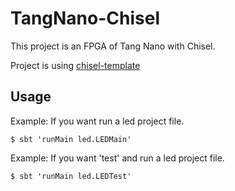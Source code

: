 TangNano-Chisel
=======================

This project is an FPGA of Tang Nano with Chisel.

Project is using [chisel-template](https://github.com/freechipsproject/chisel-template)

## Usage
Example: If you want run a led project file.

    $ sbt 'runMain led.LEDMain'

Example: If you want 'test' and run a led project file.

    $ sbt 'runMain led.LEDTest'